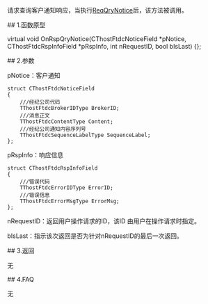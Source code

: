 <p>请求查询客户通知响应，当执行<a href="../../CTHOSTFTDCTRADERSPI/REQQRYNOTICE/">ReqQryNotice</a>后，该方法被调用。</p>
<span class="anchor" id="568627d2-03b3-4a67-82ff-b42b24598aca"></span>
## 1.函数原型
<p>virtual void OnRspQryNotice(CThostFtdcNoticeField *pNotice, CThostFtdcRspInfoField *pRspInfo, int nRequestID, bool bIsLast) {};</p>
<span class="anchor" id="bf5d8817-ff45-4bab-acc6-bf520167fb88"></span>
## 2.参数
<p>pNotice：客户通知</p>
<pre><code>struct CThostFtdcNoticeField
{
    ///经纪公司代码
    TThostFtdcBrokerIDType BrokerID;
    ///消息正文
    TThostFtdcContentType Content;
    ///经纪公司通知内容序列号
    TThostFtdcSequenceLabelType SequenceLabel;
};
</code></pre>
<p>pRspInfo：响应信息</p>
<pre><code>struct CThostFtdcRspInfoField
{
    ///错误代码
    TThostFtdcErrorIDType ErrorID;
    ///错误信息
    TThostFtdcErrorMsgType ErrorMsg;
};
</code></pre>
<p>nRequestID：返回用户操作请求的ID，该ID 由用户在操作请求时指定。</p>
<p>bIsLast：指示该次返回是否为针对nRequestID的最后一次返回。</p>
<span class="anchor" id="91a4a086-0300-4505-a4f6-e599ff600106"></span>
## 3.返回
<p>无</p>
<span class="anchor" id="6c1b54f2-d20c-4e92-99fc-1974ffabd7bd"></span>
## 4.FAQ
<p>无</p>
